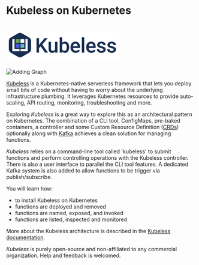 # Kubeless on Kubernetes #

# ![](kubeless.png "Kubernetes-native serverless framework")

<img src="/javajon/courses/kubernetes-serverless/kubeless/assets/kubeless.png" alt="Adding Graph">

[Kubeless](https://github.com/kubeless/kubeless) is a Kubernetes-native serverless framework that lets you deploy small bits of code without having to worry about the underlying infrastructure plumbing. It leverages Kubernetes resources to provide auto-scaling, API routing, monitoring, troubleshooting and more.


Exploring _Kubeless_ is a great way to explore this as an architectural pattern on Kubernetes. The combination of a CLI tool, ConfigMaps, pre-baked containers, a controller and some Custom Resource Definition ([CRDs](https://kubernetes.io/docs/concepts/extend-kubernetes/api-extension/custom-resources/)) optionally along with [Kafka](https://kafka.apache.org/) achieves a clean solution for managing functions.

_Kubeless_ relies on a command-line tool called 'kubeless' to submit functions and perform controlling operations with the Kubeless controller. There is also a user interface to parallel the CLI tool features. A dedicated Kafka system is also added to allow functions to be trigger via publish/subscribe.

You will learn how:

- to install Kubeless on Kubernetes
- functions are deployed and removed
- functions are named, exposed, and invoked
- functions are listed, inspected and monitored

More about the Kubeless architecture is described in the [Kubeless documentation](https://kubeless.io/docs/architecture/).

_Kubeless_ is purely open-source and non-affiliated to any commercial organization. Help and feedback is welcomed.